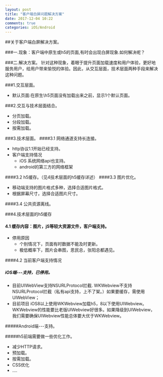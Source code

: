 ```yaml
---
layout: post
title: "客户端白屏问题解决方案"
date: 2017-12-04 10:22
comments: true
categories: iOS/Android
---
```


##关于客户端白屏解决方案。

###一.现象：客户端中原生或h5的页面,有时会出现白屏现象.如何解决呢？

<!--more-->


###二.解决方案。
  针对这种现象，着眼于提升页面加载速度和用户体验，更好地服务用户，给用户带来愉悦的体验。因此，从交互层面，技术层面两种手段来解决这种问题。
  
  
###1.交互层面。

* 默认页面:在原生\h5页面没有加载出来之前，显示1个默认页面。

###2.交互与技术层面结合。
* 分页加载。
* 分段加载。
* 按需加载。

###3.技术层面。
####3.1 网络通道支持长连接。
* http协议1.1开始已经支持。
* 客户端支持情况
	* iOS 系统网络api也支持。 
	* android的第三方的网络框架

####3.2 h5缓存。（见4技术层面的h5缓存详述）
####3.3 图片优化。
* 移动端支持的图片格式多种，选择合适图片格式。
* 根据屏幕尺寸，选择合适图片尺寸。

####3.4 公共资源离线。

###4.技术层面的h5缓存
#### 4.1 缓存内容：图片，jS等较大资源文件，客户端支持。
* 停用原因
	* 个别情况下，页面有时数据不能及时更新。
	*  极低概率下，图片会串图，恩民总，张阳总都遇见。 

####4.2 当前客户端支持情况
##### iOS端---支持，已停用。
* 目前UIWebView支持NSURLProtocol拦截. WKWebview不支持NSURLProtocol拦截（私有api支持，上不了架。）如果要缓存，需使用UIWebView；
* 目前项目 iOS8以上使用WKWebview加载h5，8以下使用UIWebview。WKWebview的性能要比老版UIWebview好很多。如果降级到UIWebview，我们需要确保UIWebview性能总体要大优于WKWebview。

#####Android端---支持。

#####h5前端需要做一些优化工作。
* 减少HTTP请求。
* 预加载。
* 按需加载。
* CSS优化
* ....

